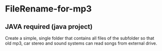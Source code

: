 # FileRename-for-mp3
## JAVA required (java project)
Create a simple, single folder that contains all files of the subfolder so that old mp3, car stereo and sound systems can read songs from external drive.
